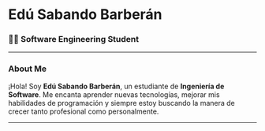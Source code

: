 # Edú Sabando Barberán

### 👨‍💻 Software Engineering Student

---

### About Me

¡Hola! Soy **Edú Sabando Barberán**, un estudiante de **Ingeniería de Software**. Me encanta aprender nuevas tecnologías, mejorar mis habilidades de programación y siempre estoy buscando la manera de crecer tanto profesional como personalmente.

---

<!--
**ESB2036/esb2036** is a ✨ _special_ ✨ repository because its `README.md` (this file) appears on your GitHub profile.

Here are some ideas to get you started:

- 🔭 I’m currently working on ...
- 🌱 I’m currently learning ...
- 👯 I’m looking to collaborate on ...
- 🤔 I’m looking for help with ...
- 💬 Ask me about ...
- 📫 How to reach me: ...
- 😄 Pronouns: ...
- ⚡ Fun fact: ...
-->
